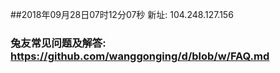 ##2018年09月28日07时12分07秒 新址: 104.248.127.156
### 兔友常见问题及解答: https://github.com/wanggonging/d/blob/w/FAQ.md
